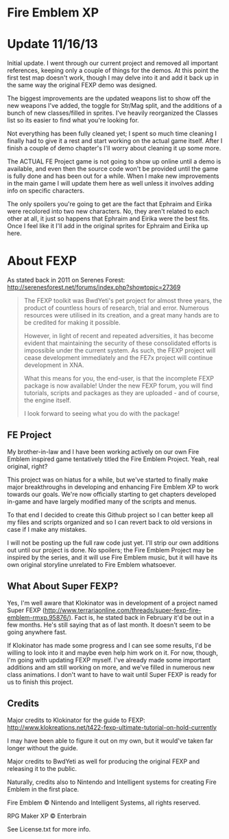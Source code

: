 Fire Emblem XP
====

# Update 11/16/13

Initial update. I went through our current project and removed all important references, keeping only a couple of things for the demos. At this point the first test map doesn't work, though I may delve into it and add it back up in the same way the original FEXP demo was designed.

The biggest improvements are the updated weapons list to show off the new weapons I've added, the toggle for Str/Mag split, and the additions of a bunch of new classes/filled in sprites. I've heavily reorganized the Classes list so its easier to find what you're looking for.

Not everything has been fully cleaned yet; I spent so much time cleaning I finally had to give it a rest and start working on the actual game itself. After I finish a couple of demo chapter's I'll worry about cleaning it up some more.

The ACTUAL FE Project game is not going to show up online until a demo is available, and even then the source code won't be provided until the game is fully done and has been out for a while. When I make new improvements in the main game I will update them here as well unless it involves adding info on specific characters.

The only spoilers you're going to get are the fact that Ephraim and Eirika were recolored into two new characters. No, they aren't related to each other at all, it just so happens that Ephraim and Eirika were the best fits. Once I feel like it I'll add in the original sprites for Ephraim and Eirika up here.


# About FEXP

As stated back in 2011 on Serenes Forest: http://serenesforest.net/forums/index.php?showtopic=27369

<blockquote>The FEXP toolkit was BwdYeti's pet project for almost three years, the product of countless hours of research, trial and error. Numerous resources were utilised in its creation, and a great many hands are to be credited for making it possible.

However, in light of recent and repeated adversities, it has become evident that maintaining the security of these consolidated efforts is impossible under the current system. As such, the FEXP project will cease development immediately and the FE7x project will continue development in XNA.

What this means for you, the end-user, is that the incomplete FEXP package is now available! Under the new FEXP forum, you will find tutorials, scripts and packages as they are uploaded - and of course, the engine itself.

I look forward to seeing what you do with the package!</blockquote>


## FE Project

My brother-in-law and I have been working actively on our own Fire Emblem inspired game tentatively titled the Fire Emblem Project. Yeah, real original, right?

This project was on hiatus for a while, but we've started to finally make major breakthroughs in developing and enhancing Fire Emblem XP to work towards our goals. We're now officially starting to get chapters developed in-game and have largely modified many of the scripts and menus.

To that end I decided to create this Github project so I can better keep all my files and scripts organized and so I can revert back to old versions in case if I make any mistakes.

I will not be posting up the full raw code just yet. I'll strip our own additions out until our project is done. No spoilers; the Fire Emblem Project may be inspired by the series, and it will use Fire Emblem music, but it will have its own original storyline unrelated to Fire Emblem whatsoever.


## What About Super FEXP?

Yes, I'm well aware that Klokinator was in development of a project named Super FEXP (http://www.terrariaonline.com/threads/super-fexp-fire-emblem-rmxp.95876/). Fact is, he stated back in February it'd be out in a few months. He's still saying that as of last month. It doesn't seem to be going anywhere fast.

If Klokinator has made some progress and I can see some results, I'd be willing to look into it and maybe even help him work on it. For now, though, I'm going with updating FEXP myself. I've already made some important additions and am still working on more, and we've filled in numerous new class animations. I don't want to have to wait until Super FEXP is ready for us to finish this project.


## Credits

Major credits to Klokinator for the guide to FEXP: http://www.klokreations.net/t422-fexp-ultimate-tutorial-on-hold-currently

I may have been able to figure it out on my own, but it would've taken far longer without the guide.

Major credits to BwdYeti as well for producing the original FEXP and releasing it to the public.

Naturally, credits also to Nintendo and Intelligent systems for creating Fire Emblem in the first place.

Fire Emblem &copy; Nintendo and Intelligent Systems, all rights reserved.

RPG Maker XP &copy; Enterbrain

See License.txt for more info.